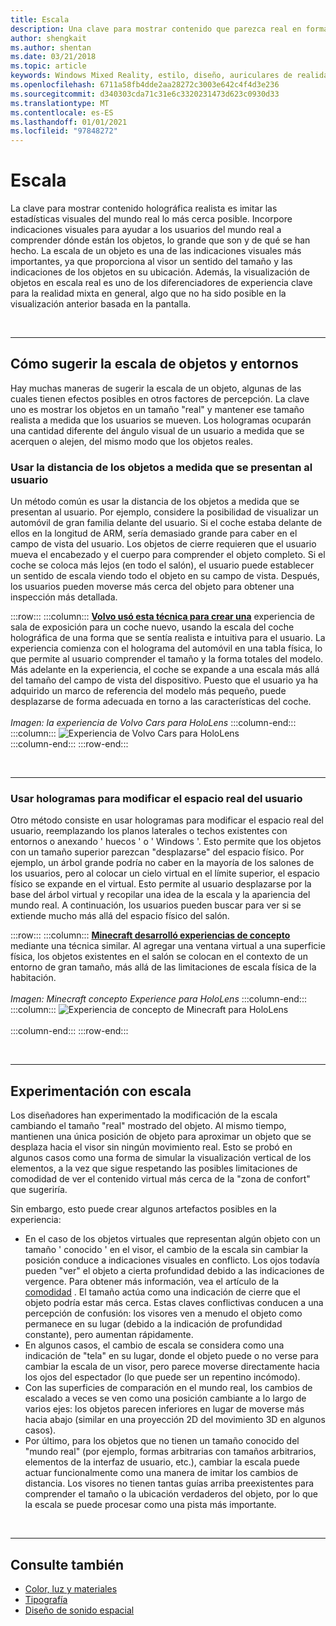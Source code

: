 ```yaml
---
title: Escala
description: Una clave para mostrar contenido que parezca real en forma de holograma es imitar las estadísticas visuales del mundo real de la manera más semejante posible.
author: shengkait
ms.author: shentan
ms.date: 03/21/2018
ms.topic: article
keywords: Windows Mixed Reality, estilo, diseño, auriculares de realidad mixta, auriculares de realidad mixta de Windows, auriculares de realidad virtual, HoloLens, escala, hologramas
ms.openlocfilehash: 6711a58fb4dde2aa28272c3003e642c4f4d3e236
ms.sourcegitcommit: d340303cda71c31e6c3320231473d623c0930d33
ms.translationtype: MT
ms.contentlocale: es-ES
ms.lasthandoff: 01/01/2021
ms.locfileid: "97848272"
---
```

# <a name="scale"></a>Escala

La clave para mostrar contenido holográfica realista es imitar las estadísticas visuales del mundo real lo más cerca posible. Incorpore indicaciones visuales para ayudar a los usuarios del mundo real a comprender dónde están los objetos, lo grande que son y de qué se han hecho. La escala de un objeto es una de las indicaciones visuales más importantes, ya que proporciona al visor un sentido del tamaño y las indicaciones de los objetos en su ubicación. Además, la visualización de objetos en escala real es uno de los diferenciadores de experiencia clave para la realidad mixta en general, algo que no ha sido posible en la visualización anterior basada en la pantalla.

<br>

---

## <a name="how-to-suggest-the-scale-of-objects-and-environments"></a>Cómo sugerir la escala de objetos y entornos

Hay muchas maneras de sugerir la escala de un objeto, algunas de las cuales tienen efectos posibles en otros factores de percepción. La clave uno es mostrar los objetos en un tamaño "real" y mantener ese tamaño realista a medida que los usuarios se mueven. Los hologramas ocuparán una cantidad diferente del ángulo visual de un usuario a medida que se acerquen o alejen, del mismo modo que los objetos reales.

### <a name="use-the-distance-of-objects-as-theyre-presented-to-the-user"></a>Usar la distancia de los objetos a medida que se presentan al usuario

Un método común es usar la distancia de los objetos a medida que se presentan al usuario. Por ejemplo, considere la posibilidad de visualizar un automóvil de gran familia delante del usuario. Si el coche estaba delante de ellos en la longitud de ARM, sería demasiado grande para caber en el campo de vista del usuario. Los objetos de cierre requieren que el usuario mueva el encabezado y el cuerpo para comprender el objeto completo. Si el coche se coloca más lejos (en todo el salón), el usuario puede establecer un sentido de escala viendo todo el objeto en su campo de vista. Después, los usuarios pueden moverse más cerca del objeto para obtener una inspección más detallada.

:::row:::
    :::column:::
        **[Volvo usó esta técnica para crear una](https://www.youtube.com/watch?v=DilzwF90vec)** experiencia de sala de exposición para un coche nuevo, usando la escala del coche holográfica de una forma que se sentía realista e intuitiva para el usuario. La experiencia comienza con el holograma del automóvil en una tabla física, lo que permite al usuario comprender el tamaño y la forma totales del modelo. Más adelante en la experiencia, el coche se expande a una escala más allá del tamaño del campo de vista del dispositivo. Puesto que el usuario ya ha adquirido un marco de referencia del modelo más pequeño, puede desplazarse de forma adecuada en torno a las características del coche.<br>
        <br>
        *Imagen: la experiencia de Volvo Cars para HoloLens*
    :::column-end:::
        :::column:::
       ![Experiencia de Volvo Cars para HoloLens](images/volvo-cars-microsoft-hololens-experience01-640px.jpg)<br>
    :::column-end:::
:::row-end:::


<br>

---

### <a name="use-holograms-to-modify-the-users-real-space"></a>Usar hologramas para modificar el espacio real del usuario

Otro método consiste en usar hologramas para modificar el espacio real del usuario, reemplazando los planos laterales o techos existentes con entornos o anexando ' huecos ' o ' Windows '. Esto permite que los objetos con un tamaño superior parezcan "desplazarse" del espacio físico. Por ejemplo, un árbol grande podría no caber en la mayoría de los salones de los usuarios, pero al colocar un cielo virtual en el límite superior, el espacio físico se expande en el virtual. Esto permite al usuario desplazarse por la base del árbol virtual y recopilar una idea de la escala y la apariencia del mundo real. A continuación, los usuarios pueden buscar para ver si se extiende mucho más allá del espacio físico del salón.

:::row:::
    :::column:::
        **[Minecraft desarrolló experiencias de concepto](https://minecraft.net/)** mediante una técnica similar. Al agregar una ventana virtual a una superficie física, los objetos existentes en el salón se colocan en el contexto de un entorno de gran tamaño, más allá de las limitaciones de escala física de la habitación.<br>
        <br>
        *Imagen: Minecraft concepto Experience para HoloLens*
    :::column-end:::
        :::column:::
       ![Experiencia de concepto de Minecraft para HoloLens](images/800px-minecraftwindow-640px.jpg)<br><br>
    :::column-end:::
:::row-end:::


<br>

---


## <a name="experimenting-with-scale"></a>Experimentación con escala

Los diseñadores han experimentado la modificación de la escala cambiando el tamaño "real" mostrado del objeto. Al mismo tiempo, mantienen una única posición de objeto para aproximar un objeto que se desplaza hacia el visor sin ningún movimiento real. Esto se probó en algunos casos como una forma de simular la visualización vertical de los elementos, a la vez que sigue respetando las posibles limitaciones de comodidad de ver el contenido virtual más cerca de la "zona de confort" que sugeriría.

Sin embargo, esto puede crear algunos artefactos posibles en la experiencia:
* En el caso de los objetos virtuales que representan algún objeto con un tamaño ' conocido ' en el visor, el cambio de la escala sin cambiar la posición conduce a indicaciones visuales en conflicto. Los ojos todavía pueden "ver" el objeto a cierta profundidad debido a las indicaciones de vergence. Para obtener más información, vea el artículo de la [comodidad](comfort.md) . El tamaño actúa como una indicación de cierre que el objeto podría estar más cerca. Estas claves conflictivas conducen a una percepción de confusión: los visores ven a menudo el objeto como permanece en su lugar (debido a la indicación de profundidad constante), pero aumentan rápidamente.
* En algunos casos, el cambio de escala se considera como una indicación de "tela" en su lugar, donde el objeto puede o no verse para cambiar la escala de un visor, pero parece moverse directamente hacia los ojos del espectador (lo que puede ser un repentino incómodo).
* Con las superficies de comparación en el mundo real, los cambios de escalado a veces se ven como una posición cambiante a lo largo de varios ejes: los objetos parecen inferiores en lugar de moverse más hacia abajo (similar en una proyección 2D del movimiento 3D en algunos casos).
* Por último, para los objetos que no tienen un tamaño conocido del "mundo real" (por ejemplo, formas arbitrarias con tamaños arbitrarios, elementos de la interfaz de usuario, etc.), cambiar la escala puede actuar funcionalmente como una manera de imitar los cambios de distancia. Los visores no tienen tantas guías arriba preexistentes para comprender el tamaño o la ubicación verdaderos del objeto, por lo que la escala se puede procesar como una pista más importante.

<br>

---

## <a name="see-also"></a>Consulte también
* [Color, luz y materiales](../color,-light-and-materials.md)
* [Tipografía](typography.md)
* [Diseño de sonido espacial](spatial-sound-design.md)
